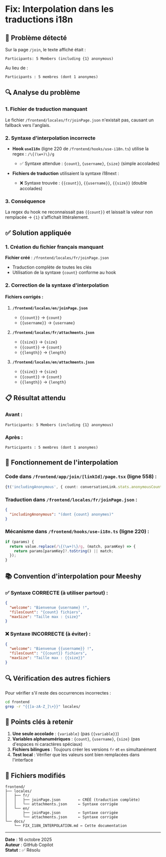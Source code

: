# Fix: Interpolation dans les traductions i18n

## 🐛 Problème détecté

Sur la page `/join`, le texte affiché était :
```
Participants: 5 Members (including {1} anonymous)
```

Au lieu de :
```
Participants : 5 membres (dont 1 anonymes)
```

## 🔍 Analyse du problème

### 1. **Fichier de traduction manquant**
Le fichier `/frontend/locales/fr/joinPage.json` n'existait pas, causant un fallback vers l'anglais.

### 2. **Syntaxe d'interpolation incorrecte**
- **Hook `useI18n`** (ligne 220 de `/frontend/hooks/use-i18n.ts`) utilise la regex : `/\{(\w+)\}/g`
  - ✅ Syntaxe attendue : `{count}`, `{username}`, `{size}` (simple accolades)
  
- **Fichiers de traduction** utilisaient la syntaxe i18next :
  - ❌ Syntaxe trouvée : `{{count}}`, `{{username}}`, `{{size}}` (double accolades)

### 3. **Conséquence**
La regex du hook ne reconnaissait pas `{{count}}` et laissait la valeur non remplacée → `{1}` s'affichait littéralement.

## ✅ Solution appliquée

### 1. Création du fichier français manquant
**Fichier créé** : `/frontend/locales/fr/joinPage.json`
- Traduction complète de toutes les clés
- Utilisation de la syntaxe `{count}` conforme au hook

### 2. Correction de la syntaxe d'interpolation

#### Fichiers corrigés :
1. **`/frontend/locales/en/joinPage.json`**
   - `{{count}}` → `{count}`
   - `{{username}}` → `{username}`

2. **`/frontend/locales/fr/attachments.json`**
   - `{{size}}` → `{size}`
   - `{{count}}` → `{count}`
   - `{{length}}` → `{length}`

3. **`/frontend/locales/en/attachments.json`**
   - `{{size}}` → `{size}`
   - `{{count}}` → `{count}`
   - `{{length}}` → `{length}`

## 📋 Résultat attendu

### Avant :
```
Participants: 5 Members (including {1} anonymous)
```

### Après :
```
Participants : 5 membres (dont 1 anonymes)
```

## 🔧 Fonctionnement de l'interpolation

### Code dans `/frontend/app/join/[linkId]/page.tsx` (ligne 558) :
```typescript
{t('includingAnonymous', { count: conversationLink.stats.anonymousCount })}
```

### Traduction dans `/frontend/locales/fr/joinPage.json` :
```json
{
  "includingAnonymous": "(dont {count} anonymes)"
}
```

### Mécanisme dans `/frontend/hooks/use-i18n.ts` (ligne 220) :
```typescript
if (params) {
  return value.replace(/\{(\w+)\}/g, (match, paramKey) => {
    return params[paramKey]?.toString() || match;
  });
}
```

## 📚 Convention d'interpolation pour Meeshy

### ✅ Syntaxe CORRECTE (à utiliser partout) :
```json
{
  "welcome": "Bienvenue {username} !",
  "filesCount": "{count} fichiers",
  "maxSize": "Taille max : {size}"
}
```

### ❌ Syntaxe INCORRECTE (à éviter) :
```json
{
  "welcome": "Bienvenue {{username}} !",
  "filesCount": "{{count}} fichiers",
  "maxSize": "Taille max : {{size}}"
}
```

## 🔍 Vérification des autres fichiers

Pour vérifier s'il reste des occurrences incorrectes :
```bash
cd frontend
grep -r "{{[a-zA-Z_]\+}}" locales/
```

## 🎯 Points clés à retenir

1. **Une seule accolade** : `{variable}` (pas `{{variable}}`)
2. **Variables alphanumériques** : `{count}`, `{username}`, `{size}` (pas d'espaces ni caractères spéciaux)
3. **Fichiers bilingues** : Toujours créer les versions `fr` et `en` simultanément
4. **Test local** : Vérifier que les valeurs sont bien remplacées dans l'interface

## 📁 Fichiers modifiés

```
frontend/
├── locales/
│   ├── fr/
│   │   ├── joinPage.json        ← CRÉÉ (traduction complète)
│   │   └── attachments.json     ← Syntaxe corrigée
│   └── en/
│       ├── joinPage.json        ← Syntaxe corrigée
│       └── attachments.json     ← Syntaxe corrigée
└── docs/
    └── FIX_I18N_INTERPOLATION.md ← Cette documentation
```

---

**Date** : 16 octobre 2025  
**Auteur** : GitHub Copilot  
**Statut** : ✅ Résolu

